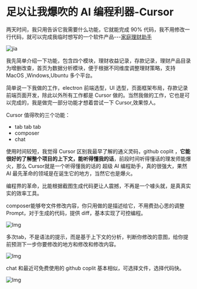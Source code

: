 # 足以让我爆吹的 AI 编程利器-Cursor

两天时间，我只用告诉它我需要什么功能，它就能完成 90% 代码，我不用修改一行代码，就可以完成我临时想写的一个软件产品---[家庭理财助手](https://github.com/TrumanDu/financial-assistant)

![jia](https://static.trumandu.top/yank-note-picgo-img-20241224225846.png)


我先简单介绍一下功能，包含四个模块，理财收益记录，存款记录，理财产品目录为增删改查，首页为数据分析模块，便于根据不同维度调整理财策略，支持 MacOS ,Windows,Ubuntu 多个平台。

简单说一下我做的工作，electron 前端选型，UI 选型，页面框架布局，存款记录前端页面开发，除此以外所有工作都是 Cursor 做的。当然我做的工作，它也是可以完成的，我是做完一部分功能才想着尝试一下 Cursor,效果惊人。

Cursor 值得吹的三个功能：

-   tab tab tab
-   composer
-   chat

使用时间较短，我觉得 Cursor 区别我最早了解的通义灵码，github coplit ，**它能很好的了解整个项目的上下文，能听得懂我的话**，前段时间听得懂话的理发师能爆火，那么 Cursor就是一个听得懂我的话的 超级 AI 编程助手，真的很强大，果然 AI 最先革命的领域是在诞生它的地方，当然它也是爆火。

编程界的革命，比能根据截图生成代码更让人震撼，不再是一个噱头就，是真真实实的效率工具。

composer能够夸文件修改内容，你只用做的是描述给它，不用费劲心思的调整 Prompt，对于生成的代码，提供 diff，基本实现了可控编程。

![Img](https://static.trumandu.top/yank-note-picgo-img-20241224225119.png)


多次tab，不是语法的提示，而是基于上下文的分析，判断你修改的意图，给你提前预测下一步你要修改的地方和修改和修改内容。

![Img](https://static.trumandu.top/yank-note-picgo-img-20241224225355.png)


chat 和最近可免费使用的 github coplit 基本相似，可选择文件，选择代码快。

![Img](https://static.trumandu.top/yank-note-picgo-img-20241224225212.png)

